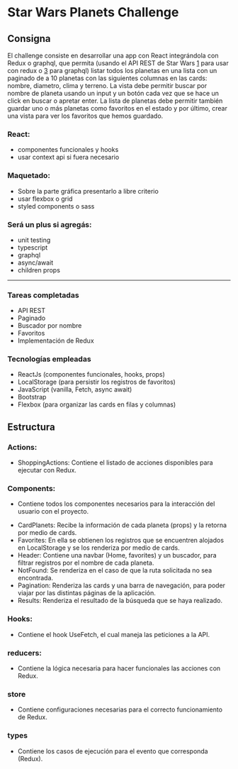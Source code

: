 # Star Wars Planets Challenge

## Consigna

El challenge consiste en desarrollar una app con React 
integrándola con Redux o graphql, que permita 
(usando el API REST de Star Wars [1] para usar con redux o [3] 
para graphql) listar todos los planetas en una lista con 
un paginado de a 10 planetas con las siguientes columnas 
en las cards: nombre, diametro, clima y terreno.
La vista debe permitir buscar por nombre de planeta usando 
un input y un botón cada vez que se hace un click en buscar 
o apretar enter.
La lista de planetas debe permitir también guardar uno o 
más planetas como favoritos en el estado y por último, crear 
una vista para ver los favoritos que hemos guardado.

[1]: https://swapi.dev/documentation

[2]: https://swapi.dev/documentation#search

[3]: https://graphql.org/swapi-graphql/

### React: 

- componentes funcionales y hooks
- usar context api si fuera necesario


### Maquetado: 

- Sobre la parte gráfica presentarlo a libre criterio
- usar flexbox o grid
- styled components o sass


### Será un plus si agregás:

- unit testing
- typescript
- graphql
- async/await
- children props

___

### Tareas completadas

- API REST
- Paginado
- Buscador por nombre
- Favoritos
- Implementación de Redux

### Tecnologías empleadas

- ReactJs (componentes funcionales, hooks, props)
- LocalStorage (para persistir los registros de favoritos)
- JavaScript (vanilla, Fetch, async await)
- Bootstrap
- Flexbox (para organizar las cards en filas y columnas)

## Estructura

### Actions:
- ShoppingActions: Contiene el listado de acciones disponibles para ejecutar con Redux.

### Components:
- Contiene todos los componentes necesarios para la interacción del usuario con el proyecto.

* CardPlanets: Recibe la información de cada planeta (props) y la retorna por medio de cards.
* Favorites: En ella se obtienen los registros que se encuentren alojados en LocalStorage y se los renderiza por medio de cards.
* Header: Contiene una navbar (Home, favorites) y un buscador, para filtrar registros por el nombre de cada planeta.
* NotFound: Se renderiza en el caso de que la ruta solicitada no sea encontrada.
* Pagination: Renderiza las cards y una barra de navegación, para poder viajar por las distintas páginas de la aplicación.
* Results: Renderiza el resultado de la búsqueda que se haya realizado.

### Hooks:
- Contiene el hook UseFetch, el cual maneja las peticiones a la API.

### reducers:
- Contiene la lógica necesaria para hacer funcionales las acciones con Redux.

### store
- Contiene configuraciones necesarias para el correcto funcionamiento de Redux.

### types
- Contiene los casos de ejecución para el evento que corresponda (Redux).
